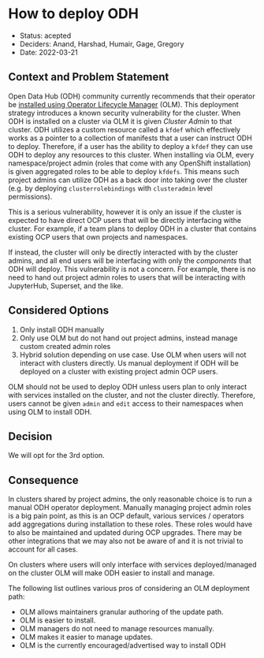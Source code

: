 # How to deploy ODH

- Status: acepted
- Deciders: Anand, Harshad, Humair, Gage, Gregory
- Date: 2022-03-21

## Context and Problem Statement

Open Data Hub (ODH) community currently recommends that their operator be [installed using Operator Lifecycle Manager][odhinstall] (OLM). This deployment strategy introduces a known security vulnerability for the cluster. When ODH is installed on a cluster via OLM it is given *Cluster Admin* to that cluster. ODH utilizes a custom resource called a `kfdef` which effectively works as a pointer to a collection of manifests that a user can instruct ODH to deploy. Therefore, if a user has the ability to deploy a `kfdef` they can use ODH to deploy any resources to this cluster. When installing via OLM, every namespace/project admin (roles that come with any OpenShift installation) is given aggregated roles to be able to deploy `kfdefs`. This means such project admins can utilize ODH as a back door into taking over the cluster (e.g. by deploying `clusterrolebindings` with `clusteradmin` level permissions).

This is a serious vulnerability, however it is only an issue if the cluster is expected to have direct OCP users that will be directly interfacing withe cluster. For example, if a team plans to deploy ODH in a cluster that contains existing OCP users that own projects and namespaces.

If instead, the cluster will only be directly interacted with by the cluster admins, and all end users will be interfacing with only the *components* that ODH will deploy. This vulnerability is not a concern. For example, there is no need to hand out project admin roles to users that will be interacting with JupyterHub, Superset, and the like.

## Considered Options

1. Only install ODH manually
2. Only use OLM but do not hand out project admins, instead manage custom created admin roles
3. Hybrid solution depending on use case. Use OLM when users will not interact with clusters directly. Us manual deployment if ODH will be deployed on a cluster with existing project admin OCP users.

OLM should not be used to deploy ODH unless users plan to only interact with services installed on the cluster, and not the cluster directly. Therefore, users cannot be given `admin` and `edit` access to their namespaces when using OLM to install ODH.

## Decision

We will opt for the 3rd option.

## Consequence

In clusters shared by project admins, the only reasonable choice is to run a manual ODH operator deployment. Manually managing project admin roles is a big pain point, as this is an OCP default, various services / operators add aggregations during installation to these roles. These roles would have to also be maintained and updated during OCP upgrades. There may be other integrations that we may also not be aware of and it is not trivial to account for all cases.

On clusters where users will only interface with services deployed/managed on the cluster OLM will make ODH easier to install and manage.

The following list outlines various pros of considering an OLM deployment path:

- OLM allows maintainers granular authoring of the update path.
- OLM is easier to install.
- OLM managers do not need to manage resources manually.
- OLM makes it easier to manage updates.
- OLM is the currently encouraged/advertised way to install ODH



[odhinstall]: https://opendatahub.io/docs/getting-started/quick-installation.html    "0"
